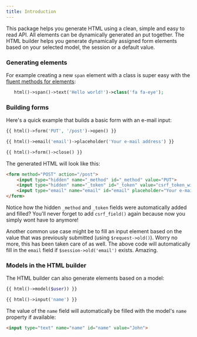 ```yaml
---
title: Introduction
---
```


This package helps you generate HTML using a clean, simple and easy to read API. All elements can be dynamically generated an put together. The HTML builder helps you generate dynamically assigned form elements based on your selected model, the session or a default value.

### Generating elements

For example creating a new `span` element with a class is super easy with the [fluent methods for elements]():
 
 ```php
    html()->span()->text('Hello world!')->class('fa fa-eye');
```

### Building forms

Here's a quick example that builds a basic form with an e-mail input:

```php
{{ html()->form('PUT', '/post')->open() }}

{{ html()->email('email')->placeholder('Your e-mail address') }}

{{ html()->form()->close() }}
```

The generated HTML will look like this:

```html
<form method="POST" action="/post">
    <input type="hidden" name="_method" id="_method" value="PUT">
    <input type="hidden" name="_token" id="_token" value="csrf_token_will_be_here">
    <input type="email" name="email" id="email" placeholder="Your e-mail address">
</form> 
```

Notice how the hidden `_method` and `_token` fields were automatically added and filled? You'll never forget to add `csrf_field()` again because now you simply wont have to anymore!

Another common use case might be to fill an input element based on the value that was previously submitted (using `$request->old()`). Worry no more, this has been taken care of as well. The above code will automatically fill in the `email` field if `$session->old('email')` exists. Amazing.

### Models in the HTML builder

The HTML builder can also generate elements based on a model:

```php
{{ html()->model($user)) }}

{{ html()->input('name') }}
```

The value of the `name` field will automatically be filled with the model's `name` property if available:

```html
<input type="text" name="name" id="name" value="John">
```
